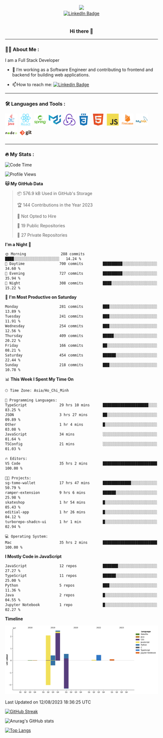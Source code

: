 <div id="header" align="center">
  <img src="https://media.giphy.com/media/bGgsc5mWoryfgKBx1u/giphy.gif" width="100"/>
  <div id="badges">
    <a href="https://www.linkedin.com/in/bao-le-5280601ab/">
      <img src="https://img.shields.io/badge/LinkedIn-blue?style=for-the-badge&logo=linkedin&logoColor=white" alt="LinkedIn Badge"/>
    </a>
  </div>
  <img src="https://komarev.com/ghpvc/?username=nighD&style=flat-square&color=blue" alt=""/>
  <h3>
    Hi there 👋
  </h3>
</div>

---

### :woman_technologist: About Me :
I am a Full Stack Developer

- :telescope: I’m working as a Software Engineer and contributing to frontend and backend for building web applications.

- :mailbox:How to reach me: [![Linkedin Badge](https://img.shields.io/badge/-kakbar-blue?style=flat&logo=Linkedin&logoColor=white)](https://www.linkedin.com/in/bao-le-5280601ab/)

---

### :hammer_and_wrench: Languages and Tools :
<div>
  <img src="https://github.com/devicons/devicon/blob/master/icons/java/java-original-wordmark.svg" title="Java" alt="Java" width="40" height="40"/>&nbsp;
  <img src="https://github.com/devicons/devicon/blob/master/icons/react/react-original-wordmark.svg" title="React" alt="React" width="40" height="40"/>&nbsp;
  <img src="https://github.com/devicons/devicon/blob/master/icons/spring/spring-original-wordmark.svg" title="Spring" alt="Spring" width="40" height="40"/>&nbsp;
  <img src="https://github.com/devicons/devicon/blob/master/icons/materialui/materialui-original.svg" title="Material UI" alt="Material UI" width="40" height="40"/>&nbsp;
  <img src="https://github.com/devicons/devicon/blob/master/icons/redux/redux-original.svg" title="Redux" alt="Redux " width="40" height="40"/>&nbsp;
  <img src="https://github.com/devicons/devicon/blob/master/icons/css3/css3-plain-wordmark.svg"  title="CSS3" alt="CSS" width="40" height="40"/>&nbsp;
  <img src="https://github.com/devicons/devicon/blob/master/icons/html5/html5-original.svg" title="HTML5" alt="HTML" width="40" height="40"/>&nbsp;
  <img src="https://github.com/devicons/devicon/blob/master/icons/javascript/javascript-original.svg" title="JavaScript" alt="JavaScript" width="40" height="40"/>&nbsp;
  <img src="https://github.com/devicons/devicon/blob/master/icons/firebase/firebase-plain-wordmark.svg" title="Firebase" alt="Firebase" width="40" height="40"/>&nbsp;
  <img src="https://github.com/devicons/devicon/blob/master/icons/mysql/mysql-original-wordmark.svg" title="MySQL"  alt="MySQL" width="40" height="40"/>&nbsp;
  <img src="https://github.com/devicons/devicon/blob/master/icons/nodejs/nodejs-original-wordmark.svg" title="NodeJS" alt="NodeJS" width="40" height="40"/>&nbsp;
  <img src="https://github.com/devicons/devicon/blob/master/icons/git/git-original-wordmark.svg" title="Git" **alt="Git" width="40" height="40"/>
</div>

---

### :fire: My Stats :

<!--START_SECTION:waka-->
![Code Time](http://img.shields.io/badge/Code%20Time-1%2C444%20hrs%2056%20mins-blue)

![Profile Views](http://img.shields.io/badge/Profile%20Views-0-blue)

**🐱 My GitHub Data** 

> 📦 576.9 kB Used in GitHub's Storage 
 > 
> 🏆 144 Contributions in the Year 2023
 > 
> 🚫 Not Opted to Hire
 > 
> 📜 19 Public Repositories 
 > 
> 🔑 27 Private Repositories 
 > 
**I'm a Night 🦉** 

```text
🌞 Morning                288 commits         ████░░░░░░░░░░░░░░░░░░░░░   14.24 % 
🌆 Daytime                700 commits         █████████░░░░░░░░░░░░░░░░   34.60 % 
🌃 Evening                727 commits         █████████░░░░░░░░░░░░░░░░   35.94 % 
🌙 Night                  308 commits         ████░░░░░░░░░░░░░░░░░░░░░   15.22 % 
```
📅 **I'm Most Productive on Saturday** 

```text
Monday                   281 commits         ███░░░░░░░░░░░░░░░░░░░░░░   13.89 % 
Tuesday                  241 commits         ███░░░░░░░░░░░░░░░░░░░░░░   11.91 % 
Wednesday                254 commits         ███░░░░░░░░░░░░░░░░░░░░░░   12.56 % 
Thursday                 409 commits         █████░░░░░░░░░░░░░░░░░░░░   20.22 % 
Friday                   166 commits         ██░░░░░░░░░░░░░░░░░░░░░░░   08.21 % 
Saturday                 454 commits         ██████░░░░░░░░░░░░░░░░░░░   22.44 % 
Sunday                   218 commits         ███░░░░░░░░░░░░░░░░░░░░░░   10.78 % 
```


📊 **This Week I Spent My Time On** 

```text
🕑︎ Time Zone: Asia/Ho_Chi_Minh

💬 Programming Languages: 
TypeScript               29 hrs 10 mins      █████████████████████░░░░   83.25 % 
JSON                     3 hrs 27 mins       ██░░░░░░░░░░░░░░░░░░░░░░░   09.89 % 
Other                    1 hr 4 mins         █░░░░░░░░░░░░░░░░░░░░░░░░   03.08 % 
JavaScript               34 mins             ░░░░░░░░░░░░░░░░░░░░░░░░░   01.64 % 
TSConfig                 21 mins             ░░░░░░░░░░░░░░░░░░░░░░░░░   01.03 % 

🔥 Editors: 
VS Code                  35 hrs 2 mins       █████████████████████████   100.00 % 

🐱‍💻 Projects: 
sg-tomo-wallet           17 hrs 47 mins      █████████████░░░░░░░░░░░░   50.79 % 
ramper-extension         9 hrs 6 mins        ██████░░░░░░░░░░░░░░░░░░░   25.98 % 
skateshop                1 hr 54 mins        █░░░░░░░░░░░░░░░░░░░░░░░░   05.43 % 
editial-app              1 hr 26 mins        █░░░░░░░░░░░░░░░░░░░░░░░░   04.12 % 
turborepo-shadcn-ui      1 hr 1 min          █░░░░░░░░░░░░░░░░░░░░░░░░   02.94 % 

💻 Operating System: 
Mac                      35 hrs 2 mins       █████████████████████████   100.00 % 
```

**I Mostly Code in JavaScript** 

```text
JavaScript               12 repos            ███████░░░░░░░░░░░░░░░░░░   27.27 % 
TypeScript               11 repos            ██████░░░░░░░░░░░░░░░░░░░   25.00 % 
Python                   5 repos             ███░░░░░░░░░░░░░░░░░░░░░░   11.36 % 
Java                     2 repos             █░░░░░░░░░░░░░░░░░░░░░░░░   04.55 % 
Jupyter Notebook         1 repo              █░░░░░░░░░░░░░░░░░░░░░░░░   02.27 % 
```



**Timeline**

![Lines of Code chart](https://raw.githubusercontent.com/nighD/nighD/main/assets/bar_graph.png)


 Last Updated on 12/08/2023 18:36:25 UTC
<!--END_SECTION:waka-->

[![GitHub Streak](http://github-readme-streak-stats.herokuapp.com?user=nighD&theme=dark&border_radius=4.7&mode=weekly)](https://git.io/streak-stats)

![Anurag's GitHub stats](https://github-readme-stats.vercel.app/api?username=nighD&show_icons=true&theme=radical)

[![Top Langs](https://github-readme-stats.vercel.app/api/top-langs/?username=nighD&layout=compact&theme=vision-friendly-dark)](https://github.com/anuraghazra/github-readme-stats)

<!--
**nighD/nighD** is a ✨ _special_ ✨ repository because its `README.md` (this file) appears on your GitHub profile.


Here are some ideas to get you started:

- 🔭 I’m currently working on ...
- 🌱 I’m currently learning ...
- 👯 I’m looking to collaborate on ...
- 🤔 I’m looking for help with ...
- 💬 Ask me about ...
- 📫 How to reach me: ...
- 😄 Pronouns: ...
- ⚡ Fun fact: ...
-->
